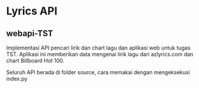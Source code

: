 # Lyrics API
## webapi-TST
Implementasi API pencari lirik dan chart lagu dan aplikasi web untuk tugas TST. Aplikasi ini memberikan data mengenai lirik lagu dari azlyrics.com dan chart Billboard Hot 100.

Seluruh API berada di folder source, cara memakai dengan mengeksekusi index.py
